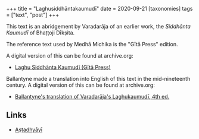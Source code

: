 +++
title = "Laghusiddhāntakaumudī"
date = 2020-09-21
[taxonomies]
tags = ["text", "post"]
+++

This text is an abridgement by Varadarāja of an earlier work, the *Siddhānta Kaumudī* of Bhaṭṭoji Dīkṣita.

The reference text used by Medhā Michika is the "Gītā Press" edition.

A digital version of this can be found at archive.org:

- [Laghu Siddhānta Kaumudī (Gītā Press)](https://ia800601.us.archive.org/30/items/LaghuSiddhantaKaumudiGitaPressGorakhpur/Laghu%20Siddhanta%20Kaumudi%20-%20Gita%20Press%20Gorakhpur.pdf)

Ballantyne made a translation into English of this text in the mid-nineteenth century. A digital version of this can be found at archive.org:

- [Ballantyne's translation of Varadarāja's Laghukaumudī, 4th ed.](https://ia801600.us.archive.org/31/items/in.ernet.dli.2015.41798/2015.41798.The-Laghu-Kaumudi--Ed-4.pdf)

## Links

- [Aṣṭadhyāyī](@/posts/astadhyayi.md)
